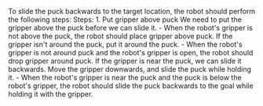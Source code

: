 To slide the puck backwards to the target location, the robot should perform the following steps:
    Steps: 1. Put gripper above puck
    We need to put the gripper above the puck before we can slide it.
    - When the robot's gripper is not above the puck, the robot should place gripper above puck.
    If the gripper isn't around the puck, put it around the puck.
    - When the robot's gripper is not around puck and the robot's gripper is open, the robot should drop gripper around puck.
    If the gripper is near the puck, we can slide it backwards. Move the gripper downwards, and slide the puck while holding it.
    - When the robot's gripper is near the puck and the puck is below the robot's gripper, the robot should slide the puck backwards to the goal while holding it with the gripper.